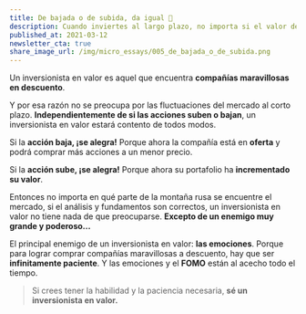 ```yaml
---
title: De bajada o de subida, da igual 🎢︎
description: Cuando inviertes al largo plazo, no importa si el valor de tus activos sube o baja, porque ganas de cualquier forma.
published_at: 2021-03-12
newsletter_cta: true
share_image_url: /img/micro_essays/005_de_bajada_o_de_subida.png
---
```


Un inversionista en valor es aquel que encuentra **compañías maravillosas en descuento**.

Y por esa razón no se preocupa por las fluctuaciones del mercado al corto plazo. **Independientemente de si las acciones suben o bajan**, un inversionista en valor estará contento de todos modos.

Si la **acción baja, ¡se alegra!** Porque ahora la compañía está en **oferta** y podrá comprar más acciones a un menor precio.

Si la **acción sube, ¡se alegra!** Porque ahora su portafolio ha **incrementado su valor**.

Entonces no importa en qué parte de la montaña rusa se encuentre el mercado, si el análisis y fundamentos son correctos, un inversionista en valor no tiene nada de que preocuparse. **Excepto de un enemigo muy grande y poderoso...**

El principal enemigo de un inversionista en valor: **las emociones**. Porque para lograr comprar compañías maravillosas a descuento, hay que ser **infinitamente paciente**. Y las emociones y el **FOMO** están al acecho todo el tiempo.

> Si crees tener la habilidad y la paciencia necesaria, **sé un inversionista en valor.**
